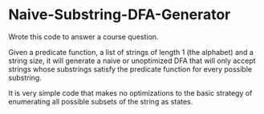 # Naive-Substring-DFA-Generator
Wrote this code to answer a course question.

Given a predicate function, a list of strings of length 1 (the alphabet) and a string size,
it will generate a naive or unoptimized DFA that will only accept strings whose substrings 
satisfy the predicate function for every possible substring.

It is very simple code that makes no optimizations to the basic strategy of enumerating
all possible subsets of the string as states.
